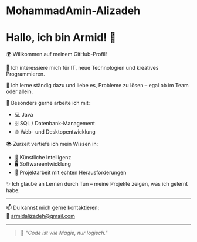 # MohammadAmin-Alizadeh
# Hallo, ich bin Armid! 👋  
🌍 Willkommen auf meinem GitHub-Profil!

🎯 Ich interessiere mich für IT, neue Technologien und kreatives Programmieren.

🧠 Ich lerne ständig dazu und liebe es, Probleme zu lösen – egal ob im Team oder allein.

💾 Besonders gerne arbeite ich mit:
- 💻 Java
- 🗄️ SQL / Datenbank-Management
- 🌐 Web- und Desktopentwicklung

📚 Zurzeit vertiefe ich mein Wissen in:
- 🧠 Künstliche Intelligenz
- 🖥️ Softwareentwicklung
- 🧩 Projektarbeit mit echten Herausforderungen

✨ Ich glaube an Lernen durch Tun – meine Projekte zeigen, was ich gelernt habe.

---

📫 Du kannst mich gerne kontaktieren:  
📩 armidalizadeh@gmail.com

---

> 🧊 *"Code ist wie Magie, nur logisch."*




<!--## Hi there 👋


**ARMID2003/ARMID2003** is a ✨ _special_ ✨ repository because its `README.md` (this file) appears on your GitHub profile.

Here are some ideas to get you started:

- 🔭 I’m currently working on ...
- 🌱 I’m currently learning ...
- 👯 I’m looking to collaborate on ...
- 🤔 I’m looking for help with ...
- 💬 Ask me about ...
- 📫 How to reach me: ...
- 😄 Pronouns: ...
- ⚡ Fun fact: ...
-->
